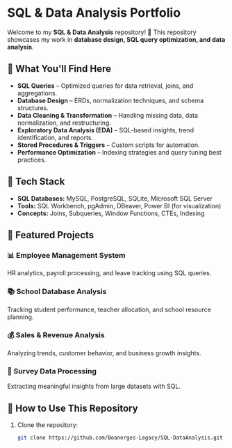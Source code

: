 # SQL & Data Analysis Portfolio  

Welcome to my **SQL & Data Analysis** repository! 🚀 This repository showcases my work in **database design, SQL query optimization, and data analysis**.

## 📌 What You'll Find Here  
- **SQL Queries** – Optimized queries for data retrieval, joins, and aggregations.  
- **Database Design** – ERDs, normalization techniques, and schema structures.  
- **Data Cleaning & Transformation** – Handling missing data, data normalization, and restructuring.  
- **Exploratory Data Analysis (EDA)** – SQL-based insights, trend identification, and reports.  
- **Stored Procedures & Triggers** – Custom scripts for automation.  
- **Performance Optimization** – Indexing strategies and query tuning best practices.  

## 🚀 Tech Stack  
- **SQL Databases:** MySQL, PostgreSQL, SQLite, Microsoft SQL Server  
- **Tools:** SQL Workbench, pgAdmin, DBeaver, Power BI (for visualization)  
- **Concepts:** Joins, Subqueries, Window Functions, CTEs, Indexing  

## 📂 Featured Projects  
### 📊 Employee Management System  
HR analytics, payroll processing, and leave tracking using SQL queries.  

### 📚 School Database Analysis  
Tracking student performance, teacher allocation, and school resource planning.  

### 💰 Sales & Revenue Analysis  
Analyzing trends, customer behavior, and business growth insights.  

### 📝 Survey Data Processing  
Extracting meaningful insights from large datasets with SQL.  

## 📖 How to Use This Repository  
1. Clone the repository:  
   ```sh
   git clone https://github.com/Boanerges-Legacy/SQL-DataAnalysis.git
